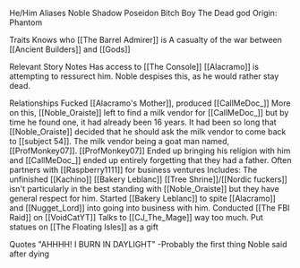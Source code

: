 He/Him
Aliases
 Noble
 Shadow
 Poseidon
 Bitch Boy
 The Dead god
Origin: Phantom

Traits
 Knows who [[The Barrel Admirer]] is
 A casualty of the war between [[Ancient Builders]] and [[Gods]]

Relevant Story Notes 
 Has access to [[The Console]]
 [[Alacramo]] is attempting to ressurect him.
  Noble despises this, as he would rather stay dead.

Relationships
 Fucked [[Alacramo's Mother]], produced [[CallMeDoc_]]
  More on this, [[Noble_Oraiste]] left to find a milk vendor for [[CallMeDoc_]] but by time he found one, it had already been 16 years. It had been so long that [[Noble_Oraiste]] decided that he should ask the milk vendor to come back to [[subject 54]]. The milk vendor being a goat man named, [[ProfMonkey07]]. [[ProfMonkey07]] Ended up bringing his religion with him and [[CallMeDoc_]] ended up entirely forgetting that they had a father.
 Often partners with [[Raspberry1111]] for business ventures
  Includes:
   The unfinished [[Kachino]]
   [[Bakery Leblanc]]
 [[Tree Shrine]]/[[Nordic fuckers]] isn't particularly in the best standing with [[Noble_Oraiste]] but they have general respect for him.
 Started [[Bakery Leblanc]] to spite [[Alacramo]] and [[Nugget_Lord]] into going into business with him.
 Conducted [[The FBI Raid]] on [[VoidCatYT]]
 Talks to [[CJ_The_Mage]] way too much. Put statues on [[The Floating Isles]] as a gift
 
Quotes
 "AHHHH! I BURN IN DAYLIGHT" -Probably the first thing Noble said after dying
